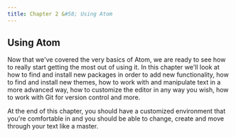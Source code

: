 ```yaml
---
title: Chapter 2 &#58; Using Atom
---
```


## Using Atom

Now that we've covered the very basics of Atom, we are ready to see how to really start getting the most out of using it. In this chapter we'll look at how to find and install new packages in order to add new functionality, how to find and install new themes, how to work with and manipulate text in a more advanced way, how to customize the editor in any way you wish, how to work with Git for version control and more.

At the end of this chapter, you should have a customized environment that you're comfortable in and you should be able to change, create and move through your text like a master.
